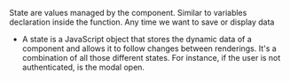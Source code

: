 State are values managed by the component.
Similar to variables declaration inside the function.
Any time we want to save or display data 

* A state is a JavaScript object that stores the dynamic data of a component and allows it to follow changes between renderings. It's a combination of all those different states. For instance, if the user is not authenticated, is the modal open.
